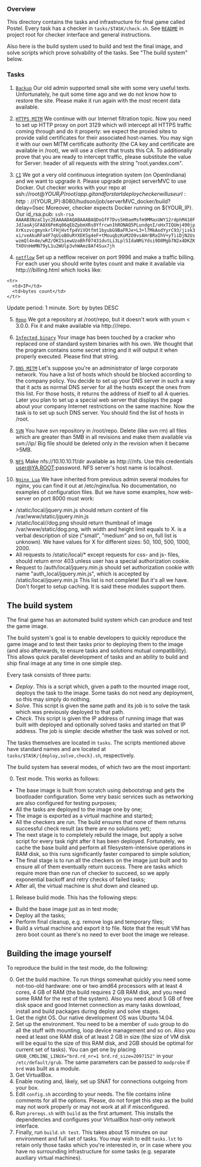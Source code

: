 ### Overview

This directory contains the tasks and infrastructure for final game called
Postel. Every task has a checker in `tasks/$TASK/check.sh`.
See [`README`](../../README.md) in project root for checker interface and
general instructions.

Also here is the build system used to build and test the final image, and
solve scripts which prove solvability of the tasks. See "The build system"
below.


### Tasks

1. [`Backup`](tasks/backup)
Our old admin supported small site with some very useful texts.
Unfortunately, he quit some time ago and we do not know how to restore the
site. Please make it run again with the most recent data available.

2. [`HTTPS MITM`](tasks/https_mitm)
We continue with our Internet filtration topic. Now you need to set up HTTP
proxy on port 3129 which will intercept all HTTPS traffic coming through and
do it properly: we expect the proxied sites to provide valid certificates for
their associated host-names. You may sign it with our own MITM certificate
authority (the CA key and certificate are available in /root), we will use a
client that trusts this CA. To additionally prove that you are ready to
intercept traffic, please substitute the value for Server: header of all
requests with the string "root.yandex.com".

3. [`CI`](tasks/ci)
We got a very old continuous integration system (on OpenIndiana) and we want
to upgrade it. Please upgrade project serverMVC to use Docker.
Out checker works with your repo at ssh://root@${YOUR_IP}/root/app.git
and for start deploy checker will use url:
http://${YOUR_IP}:8080/hudson/job/serverMVC_docker/build?delay=0sec
Moreover, checker expects Docker running on ${YOUR_IP}.
Our id_rsa.pub: `ssh-rsa AAAAB3NzaC1yc2EAAAADAQABAAABAQDoGfF7Dvs5H0aeMsfm9MMasUWY12rdphM410FJdJaoAjGFA8X6PeKq06qEbZpbmXRs0Yfrcwn1hRONAQ5PLundgnI/oHxTIQUmj490jpXrKszvcgmynkrlFHjHvtfp4ViVOtfmt1byubG9BaFRJe+L3+l7MkAodYyrC93/jisk3xi/veAkuRFa4F7qUioBOuRYXEKSg4eF+tMouqbzKoM2O9vsAHrBRaIhV+yTiiDjN2UswzmQl4n4m/wRZ/OKISiewUzoBhf07431dutLi3Lpl5IdaNMiYdsi9D8Mgb7N2x4DKZKTXOVnHmMN79yL1u2WUlp3vhWAmz8Af4Sux7jh`

4. [`netflow`](tasks/netflow)
Set up a netflow receiver on port 9996 and make a traffic billing.
For each user you should write bytes count and make it available via
http://<your-ip>/billing.html which looks like:
 ```
 <tr>
   <td>IP</td>
   <td>bytes count</td>
 </tr>
 ```
Update period: 1 minute.
Sort: by bytes DESC

5. [`Repo`](tasks/repo)
We got a repository at /root/repo, but it doesn't work with youm < 3.0.0.
Fix it and make available via http://<ip>/repo.

6. [`Infected binary`](tasks/binary)
Your image has been touched by a cracker who replaced one of standard system
binaries with his own. We thought that the program contains some secret string
and it will output it when properly executed. Please find that string.

7. [`DNS MITM`](tasks/dns)
Let's suppose you're an administrator of large corporate network. You have a
list of hosts which should be blocked according to the company policy.
You decide to set up your DNS server in such a way that it acts as normal
DNS server for all the hosts except the ones from this list. For those hosts,
it returns the address of itself to all A queries. Later you plan to set up
a special web server that displays the page about your company Internet
restrictions on the same machine. Now the task is to set up such DNS server.
You should find the list of hosts in /root.

8. [`SVN`](tasks/svn)
You have svn repository in /root/repo. Delete (like svn rm) all files
which are greater than 5MB in all revisions and make them available via
svn://ip/ Big file should be deleted only in the revision when it became >5MB.

9. [`NFS`](tasks/nfs)
Make nfs://10.10.10.11/dir available as http://<yourip>/nfs. Use this
credentials user@YA.ROOT:password. NFS server's host name is localhost.

10. [`Nginx Lua`](tasks/nginx_lua)
We have inherited from previous admin several modules for nginx, you can
find it out at /etc/nginx/lua. No documentation, no examples of configuration
files. But we have some examples, how web-server on port 8000 must work:
  * /static/local/jquery.min.js should return content of file
    /var/www/static/jquery.min.js
  * /static/local/<size>/dog.png should return thumbnail of image
    /var/www/static/dog.png, with width and height limit equals to X.
    <size> is a verbal description of size ("small", "medium" and so on,
    full list is unknown). We have values for X for different sizes:
    50, 100, 500, 1000, 2000.
  * All requests to /static/local/\* except requests for css- and js-
    files, should return error 403 unless user has a special authorization
    cookie.
  * Request to /auth/local/jquery.min.js should set authorization cookie
    with name "auth_local/jquery.min.js", which is accepted by
    /static/local/jquery.min.js
This list is not complete! But it's all we have.
Don't forget to setup caching. It is said these modules support them.


## The build system

The final game has an automated build system which can produce and
test the game image.

The build system's goal is to enable developers to quickly reproduce the
game image and to test their tasks prior to deploying them to the image
(and also afterwards, to ensure tasks and solutions mutual compatibility).
This allows quick parallel development of tasks and an ability to build
and ship final image at any time in one simple step.

Every task consists of three parts:
* _Deploy_. This is a script which, given a path to the mounted image root,
  deploys the task to the image. Some tasks do not need any deployment,
  so this may simply do nothing.
* _Solve_. This script is given the same path and its job is to solve
  the task which was previously deployed to that path.
* _Check_. This script is given the IP address of running image that was
  built with deployed and optionally solved tasks and started on that IP
  address. The job is simple: decide whether the task was solved or not.

The tasks themselves are located in `tasks`. The scripts mentioned above
have standard names and are located at
`tasks/$TASK/{deploy,solve,check}.sh`, respectively.


The build system has several modes, of which two are the most important:

0. Test mode. This works as follows:
  * The base image is built from scratch using debootstrap and gets the
    bootloader configuration. Some very basic services such as networking
    are also configured for testing purposes;
  * All the tasks are deployed to the image one by one;
  * The image is exported as a virtual machine and started;
  * All the checkers are run. The build ensures that none of them returns
    successful check result (as there are no solutions yet);
  * The next stage is to completely rebuild the image, but apply a solve
    script for every task right after it has been deployed. Fortunately,
    we cache the base build and perform all filesystem-intensive operations
    in RAM disk, so this runs significantly faster compared to simple
    solution;
  * The final stage is to run all the checkers on the image just built
    and to ensure all of them eventually return success. There are tasks
    which require more than one run of checker to succeed, so we apply
    exponential backoff and retry checks of failed tasks;
  * After all, the virtual machine is shut down and cleaned up.
1. Release build mode. This has the following steps:
  * Build the base image just as in test mode;
  * Deploy all the tasks;
  * Perform final cleanup, e.g. remove logs and temporary files;
  * Build a virtual machine and export it to file. Note that the result
    VM has zero boot count as there's no need to ever boot the image we
    release.


## Building the image yourself

To reproduce the build in the test mode, do the following:

0. Get the build machine. To run things somewhat quickly you need some
  not-too-old hardware: one or two amd64 processors with at least 4 cores,
  4 GB of RAM (the build requires 2 GB RAM disk, and you need some RAM for
  the rest of the system). Also you need about 5 GB of free disk space and
  good Internet connection as many tasks download, install and build
  packages during deploy and solve stages.
1. Get the right OS. Our native development OS was Ubuntu 14.04.
2. Set up the environment. You need to be a member of `sudo` group to do
  all the stuff with mounting, loop device management and so on. Also you
  need at least one RAM disk of at least 2 GB in size (the size of
  VM disk will be equal to the size of this RAM disk, and 2GB should be
  optimal for current set of tasks). You can get one by placing
  `GRUB_CMDLINE_LINUX="brd.rd_nr=1 brd.rd_size=2097152"` in your
  `/etc/default/grub`. The same parameters can be passed to `modprobe`
  if `brd` was built as a module.
3. Get VirtualBox.
4. Enable routing and, likely, set up SNAT for connections outgoing from
  your box.
5. Edit `config.sh` according to your needs. The file contains inline
  comments for all the options. Please, do not forget this step as the
  build may not work properly or may not work at all if misconfigured.
6. Run `prereqs.sh` with `build` as the first artument. This installs
  the dependencies and configures your VirtualBox host-only network
  interface.
7. Finally, run `build.sh test`. This takes about 15 minutes on our
  environment and full set of tasks. You may wish to edit `tasks.lst`
  to retain only those tasks which you're interested in, or in case
  where you have no surrounding infrastructure for some tasks (e.g.
  separate auxiliary virtual machines).
